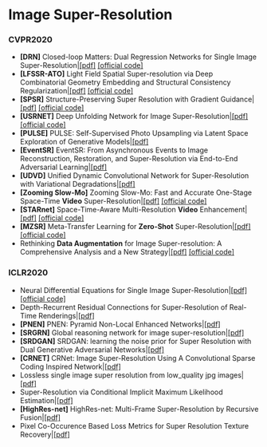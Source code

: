 # Image Super-Resolution

### CVPR2020

- **[DRN]** Closed-loop Matters: Dual Regression Networks for Single Image Super-Resolution|[[pdf]](https://arxiv.org/pdf/2004.00448.pdf) [[official code]](https://github.com/guoyongcs/DRN)
- **[LFSSR-ATO]** Light Field Spatial Super-resolution via Deep Combinatorial Geometry Embedding and Structural Consistency Regularization|[[pdf]](https://arxiv.org/pdf/2004.02215.pdf) [[official code]](https://github.com/jingjin25/LFSSR-ATO)
- **[SPSR]** Structure-Preserving Super Resolution with Gradient Guidance|[[pdf]](https://arxiv.org/pdf/2003.13081.pdf) [[official code]](https://github.com/Maclory/SPSR)
- **[USRNET]** Deep Unfolding Network for Image Super-Resolution|[[pdf]](https://arxiv.org/pdf/2003.10428.pdf) [[official code]](https://github.com/cszn/USRNet)
- **[PULSE]** PULSE: Self-Supervised Photo Upsampling via Latent Space Exploration of Generative Models|[[pdf]](https://arxiv.org/pdf/2003.03808.pdf) 
- **[EventSR]** EventSR: From Asynchronous Events to Image Reconstruction, Restoration, and Super-Resolution via End-to-End Adversarial Learning|[[pdf]](https://arxiv.org/pdf/2003.07640.pdf) 
- **[UDVD]** Unified Dynamic Convolutional Network for Super-Resolution with Variational Degradations|[[pdf]](https://arxiv.org/pdf/2004.06965.pdf) 
- **[Zooming Slow-Mo]** Zooming Slow-Mo: Fast and Accurate One-Stage Space-Time **Video** Super-Resolution|[[pdf]](https://arxiv.org/pdf/2002.11616.pdf) [[official code]](https://github.com/Mukosame/Zooming-Slow-Mo-CVPR-2020)
- **[STARnet]** Space-Time-Aware Multi-Resolution **Video** Enhancement|[[pdf]](https://arxiv.org/pdf/2003.13170.pdf) [[official code]](https://github.com/alterzero/STARnet)
- **[MZSR]** Meta-Transfer Learning for **Zero-Shot** Super-Resolution|[[pdf]](https://arxiv.org/pdf/2002.12213.pdf) [[official code]](https://github.com/JWSoh/MZSR)
- Rethinking **Data Augmentation** for Image Super-resolution: A Comprehensive Analysis and a New Strategy|[[pdf]](https://arxiv.org/pdf/2004.00448.pdf) [[official code]](https://github.com/clovaai/cutblur)

### ICLR2020

- Neural Differential Equations for Single Image Super-Resolution|[[pdf]](https://openreview.net/pdf?id=gzcnMUReFv) [[official code]](https://github.com/TevenLeScao/BasicSR)
- Depth-Recurrent Residual Connections for Super-Resolution of Real-Time Renderings|[[pdf]](https://openreview.net/pdf?id=H1gW93NKvH)
- **[PNEN]** PNEN: Pyramid Non-Local Enhanced Networks|[[pdf]](https://openreview.net/pdf?id=BJl7WyHFDS)
- **[SRGRN]** Global reasoning network for image super-resolution|[[pdf]](https://openreview.net/pdf?id=S1gE6TEYDB)
- **[SRDGAN]** SRDGAN: learning the noise prior for Super Resolution with Dual Generative Adversarial Networks|[[pdf]](https://openreview.net/pdf?id=HJlP_pEFPH)
- **[CRNET]** CRNet: Image Super-Resolution Using A Convolutional Sparse Coding Inspired Network|[[pdf]](https://openreview.net/pdf?id=rJgqjREtvS)
- Lossless single image super resolution from low_quality jpg images|[[pdf]](https://openreview.net/pdf?id=r1l0VCNKwB)
- Super-Resolution via Conditional Implicit Maximum Likelihood Estimation|[[pdf]](https://openreview.net/pdf?id=HklyMhCqYQ)
- **[HighRes-net]** HighRes-net: Multi-Frame Super-Resolution by Recursive Fusion|[[pdf]](https://openreview.net/pdf?id=HJxJ2h4tPr)
- Pixel Co-Occurence Based Loss Metrics for Super Resolution Texture Recovery|[[pdf]](https://openreview.net/pdf?id=rylrI1HtPr)

